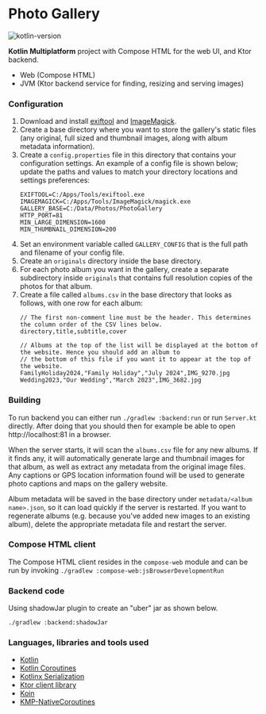 # Photo Gallery

![kotlin-version](https://img.shields.io/badge/kotlin-2.1.0-orange)

**Kotlin Multiplatform** project with Compose HTML for the web UI, and Ktor backend.

* Web (Compose HTML)
* JVM (Ktor backend service for finding, resizing and serving images)

### Configuration

1. Download and install [exiftool](https://exiftool.org) and [ImageMagick](https://imagemagick.org/script/index.php).
2. Create a base directory where you want to store the gallery's static files (any original, full sized and thumbnail 
   images, along with album metadata information).
3. Create a `config.properties` file in this directory that contains your configuration settings. An example of a
   config file is shown below; update the paths and values to match your directory locations and settings preferences:
   ```
   EXIFTOOL=C:/Apps/Tools/exiftool.exe
   IMAGEMAGICK=C:/Apps/Tools/ImageMagick/magick.exe
   GALLERY_BASE=C:/Data/Photos/PhotoGallery
   HTTP_PORT=81
   MIN_LARGE_DIMENSION=1600
   MIN_THUMBNAIL_DIMENSION=200
   ```
4. Set an environment variable called `GALLERY_CONFIG` that is the full path and filename of your config file.
5. Create an `originals` directory inside the base directory.
6. For each photo album you want in the gallery, create a separate subdirectory inside `originals` that contains 
   full resolution copies of the photos for that album.
7. Create a file called `albums.csv` in the base directory that looks as follows, with one row for each album:
   ```
   // The first non-comment line must be the header. This determines the column order of the CSV lines below.
   directory,title,subtitle,cover

   // Albums at the top of the list will be displayed at the bottom of the website. Hence you should add an album to
   // the bottom of this file if you want it to appear at the top of the website.
   FamilyHoliday2024,"Family Holiday","July 2024",IMG_9270.jpg
   Wedding2023,"Our Wedding","March 2023",IMG_3682.jpg
   ```

### Building
To run backend you can either run `./gradlew :backend:run` or run `Server.kt` directly. After doing that you should
then for example be able to open http://localhost:81 in a browser.

When the server starts, it will scan the `albums.csv` file for any new albums. If it finds any, it will automatically
generate large and thumbnail images for that album, as well as extract any metadata from the original image files.
Any captions or GPS location information found will be used to generate photo captions and maps on the gallery website.

Album metadata will be saved in the base directory under `metadata/<album name>.json`, so it can load quickly if the
server is restarted. If you want to regenerate albums (e.g. because you've added new images to an existing album),
delete the appropriate metadata file and restart the server.

### Compose HTML client

The Compose HTML client resides in the `compose-web` module and can be run by
invoking `./gradlew :compose-web:jsBrowserDevelopmentRun`

### Backend code

Using shadowJar plugin to create an "uber" jar as shown below.

`./gradlew :backend:shadowJar`

### Languages, libraries and tools used

* [Kotlin](https://kotlinlang.org/)
* [Kotlin Coroutines](https://kotlinlang.org/docs/reference/coroutines-overview.html)
* [Kotlinx Serialization](https://github.com/Kotlin/kotlinx.serialization)
* [Ktor client library](https://github.com/ktorio/ktor)
* [Koin](https://github.com/InsertKoinIO/koin)
* [KMP-NativeCoroutines](https://github.com/rickclephas/KMP-NativeCoroutines)
